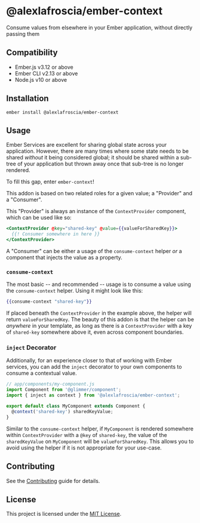 # @alexlafroscia/ember-context

Consume values from elsewhere in your Ember application, without directly passing them

## Compatibility

- Ember.js v3.12 or above
- Ember CLI v2.13 or above
- Node.js v10 or above

## Installation

```
ember install @alexlafroscia/ember-context
```

## Usage

Ember Services are excellent for sharing global state across your application. However, there are many times where some state needs to be shared _without_ it being considered global; it should be shared within a sub-tree of your application but thrown away once that sub-tree is no longer rendered.

To fill this gap, enter `ember-context`!

This addon is based on two related roles for a given value; a "Provider" and a "Consumer".

This "Provider" is always an instance of the `ContextProvider` component, which can be used like so:

```handlebars
<ContextProvider @key="shared-key" @value={{valueForSharedKey}}>
  {{! Consumer somewhere in here }}
</ContextProvider>
```

A "Consumer" can be either a usage of the `consume-context` helper _or_ a component that injects the value as a property.

### `consume-context`

The most basic -- and recommended -- usage is to consume a value using the `consume-context` helper. Using it might look like this:

```handlebars
{{consume-context "shared-key"}}
```

If placed beneath the `ContextProvider` in the example above, the helper will return `valueForSharedKey`. The beauty of this addon is that the helper can be _anywhere_ in your template, as long as there is a `ContextProvider` with a key of `shared-key` somewhere above it, even across component boundaries.

### `inject` Decorator

Additionally, for an experience closer to that of working with Ember services, you can add the `inject` decorator to your own components to consume a contextual value.

```javascript
// app/components/my-component.js
import Component from '@glimmer/component';
import { inject as context } from '@alexlafroscia/ember-context';

export default class MyComponent extends Component {
  @context('shared-key') sharedKeyValue;
}
```

Similar to the `consume-context` helper, if `MyComponent` is rendered somewhere within `ContextProvider` with a `@key` of `shared-key`, the value of the `sharedKeyValue` on `MyComponent` will be `valueForSharedKey`. This allows you to avoid using the helper if it is not appropriate for your use-case.

## Contributing

See the [Contributing](CONTRIBUTING.md) guide for details.

## License

This project is licensed under the [MIT License](LICENSE.md).
